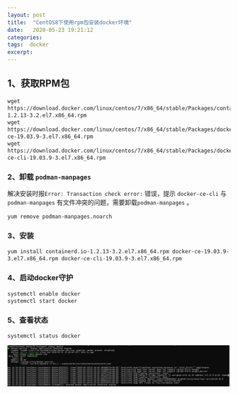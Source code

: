 ```yaml
---
layout: post
title:  "CentOS8下使用rpm包安装docker环境"
date:   2020-05-23 19:21:12
categories: 
tags:  docker
excerpt: 
---
```


## 1、获取RPM包

```
wget https://download.docker.com/linux/centos/7/x86_64/stable/Packages/containerd.io-1.2.13-3.2.el7.x86_64.rpm
wget https://download.docker.com/linux/centos/7/x86_64/stable/Packages/docker-ce-19.03.9-3.el7.x86_64.rpm
wget https://download.docker.com/linux/centos/7/x86_64/stable/Packages/docker-ce-cli-19.03.9-3.el7.x86_64.rpm
```

### 2、卸载 `podman-manpages`

解决安装时报`Error: Transaction check error:` 错误，提示 `docker-ce-cli` 与`podman-manpages` 有文件冲突的问题，需要卸载`podman-manpages` 。

```
yum remove podman-manpages.noarch 
```

### 3、安装

```
yum install containerd.io-1.2.13-3.2.el7.x86_64.rpm docker-ce-19.03.9-3.el7.x86_64.rpm docker-ce-cli-19.03.9-3.el7.x86_64.rpm
```

### 4、启动docker守护

```
systemctl enable docker
systemctl start docker
```

### 5、查看状态

```
systemctl status docker
```

![image-20200523151439937](/images/posts/2020/image-20200523151439937.png)
